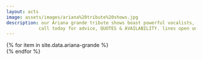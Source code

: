 ```yaml
---
layout: acts
image: assets/images/ariana%20tribute%20shows.jpg
description: our Ariana grande tribute shows boast powerful vocalists, stunning costumes and choreographed dance routines  ensure your audience will have a great night out. these acts are a big  hit wherever they perform and are rebooked time and time again. Ariana grande has a distinctive voice and style much loved by audiences of all ages.  her sound is brought to life by the fabulous tributes artists here at scotbase. we take pride in being able to offer these as acts as completely professional shows including fully programmed lighting, professional backdrops,  and state of the art equipment, making these the perfect ariana grande Tribute Acts to book for your venue. <hr>
            call today for advice, QUOTES & AVAILABILITY. lines open until 10pm
---
```


<div class="row mt-4 mb-4">
  {% for item in site.data.ariana-grande %}
    <div class="col-md-4 mb-5">
      <div class="card border-0 shadow h-100">
        <a href="/acts/{{ item.title | slugify }}">
          <img class="card-img-top" src="{{ item.image_src }}" alt="" />
        </a>
         <!-- <div class="card-body">
          <p class="card-text">{{ item.description }}</p>
        </div> -->
      </div>
    </div>
  {% endfor %}
</div>
